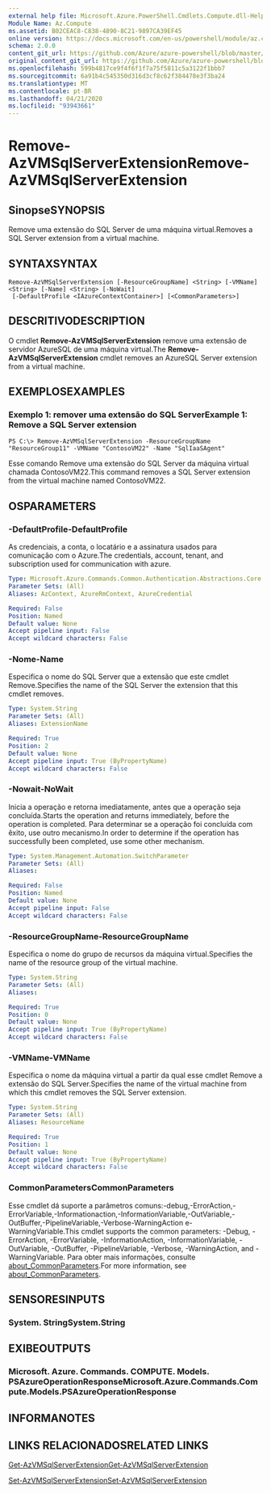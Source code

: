 ```yaml
---
external help file: Microsoft.Azure.PowerShell.Cmdlets.Compute.dll-Help.xml
Module Name: Az.Compute
ms.assetid: B02CEAC8-C838-4890-8C21-9897CA39EF45
online version: https://docs.microsoft.com/en-us/powershell/module/az.compute/remove-azvmsqlserverextension
schema: 2.0.0
content_git_url: https://github.com/Azure/azure-powershell/blob/master/src/Compute/Compute/help/Remove-AzVMSqlServerExtension.md
original_content_git_url: https://github.com/Azure/azure-powershell/blob/master/src/Compute/Compute/help/Remove-AzVMSqlServerExtension.md
ms.openlocfilehash: 599b4817ce9f4f6f1f7a75f5811c5a3122f1bbb7
ms.sourcegitcommit: 6a91b4c545350d316d3cf8c62f384478e3f3ba24
ms.translationtype: MT
ms.contentlocale: pt-BR
ms.lasthandoff: 04/21/2020
ms.locfileid: "93943661"
---
```

# <span data-ttu-id="af4c5-101">Remove-AzVMSqlServerExtension</span><span class="sxs-lookup"><span data-stu-id="af4c5-101">Remove-AzVMSqlServerExtension</span></span>

## <span data-ttu-id="af4c5-102">Sinopse</span><span class="sxs-lookup"><span data-stu-id="af4c5-102">SYNOPSIS</span></span>
<span data-ttu-id="af4c5-103">Remove uma extensão do SQL Server de uma máquina virtual.</span><span class="sxs-lookup"><span data-stu-id="af4c5-103">Removes a SQL Server extension from a virtual machine.</span></span>

## <span data-ttu-id="af4c5-104">SYNTAX</span><span class="sxs-lookup"><span data-stu-id="af4c5-104">SYNTAX</span></span>

```
Remove-AzVMSqlServerExtension [-ResourceGroupName] <String> [-VMName] <String> [-Name] <String> [-NoWait]
 [-DefaultProfile <IAzureContextContainer>] [<CommonParameters>]
```

## <span data-ttu-id="af4c5-105">DESCRITIVO</span><span class="sxs-lookup"><span data-stu-id="af4c5-105">DESCRIPTION</span></span>
<span data-ttu-id="af4c5-106">O cmdlet **Remove-AzVMSqlServerExtension** remove uma extensão de servidor AzureSQL de uma máquina virtual.</span><span class="sxs-lookup"><span data-stu-id="af4c5-106">The **Remove-AzVMSqlServerExtension** cmdlet removes an AzureSQL Server extension from a virtual machine.</span></span>

## <span data-ttu-id="af4c5-107">EXEMPLOS</span><span class="sxs-lookup"><span data-stu-id="af4c5-107">EXAMPLES</span></span>

### <span data-ttu-id="af4c5-108">Exemplo 1: remover uma extensão do SQL Server</span><span class="sxs-lookup"><span data-stu-id="af4c5-108">Example 1: Remove a SQL Server extension</span></span>
```
PS C:\> Remove-AzVMSqlServerExtension -ResourceGroupName "ResourceGroup11" -VMName "ContosoVM22" -Name "SqlIaaSAgent"
```

<span data-ttu-id="af4c5-109">Esse comando Remove uma extensão do SQL Server da máquina virtual chamada ContosoVM22.</span><span class="sxs-lookup"><span data-stu-id="af4c5-109">This command removes a SQL Server extension from the virtual machine named ContosoVM22.</span></span>

## <span data-ttu-id="af4c5-110">OS</span><span class="sxs-lookup"><span data-stu-id="af4c5-110">PARAMETERS</span></span>

### <span data-ttu-id="af4c5-111">-DefaultProfile</span><span class="sxs-lookup"><span data-stu-id="af4c5-111">-DefaultProfile</span></span>
<span data-ttu-id="af4c5-112">As credenciais, a conta, o locatário e a assinatura usados para comunicação com o Azure.</span><span class="sxs-lookup"><span data-stu-id="af4c5-112">The credentials, account, tenant, and subscription used for communication with azure.</span></span>

```yaml
Type: Microsoft.Azure.Commands.Common.Authentication.Abstractions.Core.IAzureContextContainer
Parameter Sets: (All)
Aliases: AzContext, AzureRmContext, AzureCredential

Required: False
Position: Named
Default value: None
Accept pipeline input: False
Accept wildcard characters: False
```

### <span data-ttu-id="af4c5-113">-Nome</span><span class="sxs-lookup"><span data-stu-id="af4c5-113">-Name</span></span>
<span data-ttu-id="af4c5-114">Especifica o nome do SQL Server que a extensão que este cmdlet Remove.</span><span class="sxs-lookup"><span data-stu-id="af4c5-114">Specifies the name of the SQL Server the extension that this cmdlet removes.</span></span>

```yaml
Type: System.String
Parameter Sets: (All)
Aliases: ExtensionName

Required: True
Position: 2
Default value: None
Accept pipeline input: True (ByPropertyName)
Accept wildcard characters: False
```

### <span data-ttu-id="af4c5-115">-Nowait</span><span class="sxs-lookup"><span data-stu-id="af4c5-115">-NoWait</span></span>
<span data-ttu-id="af4c5-116">Inicia a operação e retorna imediatamente, antes que a operação seja concluída.</span><span class="sxs-lookup"><span data-stu-id="af4c5-116">Starts the operation and returns immediately, before the operation is completed.</span></span> <span data-ttu-id="af4c5-117">Para determinar se a operação foi concluída com êxito, use outro mecanismo.</span><span class="sxs-lookup"><span data-stu-id="af4c5-117">In order to determine if the operation has successfully been completed, use some other mechanism.</span></span>

```yaml
Type: System.Management.Automation.SwitchParameter
Parameter Sets: (All)
Aliases:

Required: False
Position: Named
Default value: None
Accept pipeline input: False
Accept wildcard characters: False
```

### <span data-ttu-id="af4c5-118">-ResourceGroupName</span><span class="sxs-lookup"><span data-stu-id="af4c5-118">-ResourceGroupName</span></span>
<span data-ttu-id="af4c5-119">Especifica o nome do grupo de recursos da máquina virtual.</span><span class="sxs-lookup"><span data-stu-id="af4c5-119">Specifies the name of the resource group of the virtual machine.</span></span>

```yaml
Type: System.String
Parameter Sets: (All)
Aliases:

Required: True
Position: 0
Default value: None
Accept pipeline input: True (ByPropertyName)
Accept wildcard characters: False
```

### <span data-ttu-id="af4c5-120">-VMName</span><span class="sxs-lookup"><span data-stu-id="af4c5-120">-VMName</span></span>
<span data-ttu-id="af4c5-121">Especifica o nome da máquina virtual a partir da qual esse cmdlet Remove a extensão do SQL Server.</span><span class="sxs-lookup"><span data-stu-id="af4c5-121">Specifies the name of the virtual machine from which this cmdlet removes the SQL Server extension.</span></span>

```yaml
Type: System.String
Parameter Sets: (All)
Aliases: ResourceName

Required: True
Position: 1
Default value: None
Accept pipeline input: True (ByPropertyName)
Accept wildcard characters: False
```

### <span data-ttu-id="af4c5-122">CommonParameters</span><span class="sxs-lookup"><span data-stu-id="af4c5-122">CommonParameters</span></span>
<span data-ttu-id="af4c5-123">Esse cmdlet dá suporte a parâmetros comuns:-debug,-ErrorAction,-ErrorVariable,-Informationaction,-InformationVariable,-OutVariable,-OutBuffer,-PipelineVariable,-Verbose-WarningAction e-WarningVariable.</span><span class="sxs-lookup"><span data-stu-id="af4c5-123">This cmdlet supports the common parameters: -Debug, -ErrorAction, -ErrorVariable, -InformationAction, -InformationVariable, -OutVariable, -OutBuffer, -PipelineVariable, -Verbose, -WarningAction, and -WarningVariable.</span></span> <span data-ttu-id="af4c5-124">Para obter mais informações, consulte [about_CommonParameters](http://go.microsoft.com/fwlink/?LinkID=113216).</span><span class="sxs-lookup"><span data-stu-id="af4c5-124">For more information, see [about_CommonParameters](http://go.microsoft.com/fwlink/?LinkID=113216).</span></span>

## <span data-ttu-id="af4c5-125">SENSORES</span><span class="sxs-lookup"><span data-stu-id="af4c5-125">INPUTS</span></span>

### <span data-ttu-id="af4c5-126">System. String</span><span class="sxs-lookup"><span data-stu-id="af4c5-126">System.String</span></span>

## <span data-ttu-id="af4c5-127">EXIBE</span><span class="sxs-lookup"><span data-stu-id="af4c5-127">OUTPUTS</span></span>

### <span data-ttu-id="af4c5-128">Microsoft. Azure. Commands. COMPUTE. Models. PSAzureOperationResponse</span><span class="sxs-lookup"><span data-stu-id="af4c5-128">Microsoft.Azure.Commands.Compute.Models.PSAzureOperationResponse</span></span>

## <span data-ttu-id="af4c5-129">INFORMA</span><span class="sxs-lookup"><span data-stu-id="af4c5-129">NOTES</span></span>

## <span data-ttu-id="af4c5-130">LINKS RELACIONADOS</span><span class="sxs-lookup"><span data-stu-id="af4c5-130">RELATED LINKS</span></span>

[<span data-ttu-id="af4c5-131">Get-AzVMSqlServerExtension</span><span class="sxs-lookup"><span data-stu-id="af4c5-131">Get-AzVMSqlServerExtension</span></span>](./Get-AzVMSqlServerExtension.md)

[<span data-ttu-id="af4c5-132">Set-AzVMSqlServerExtension</span><span class="sxs-lookup"><span data-stu-id="af4c5-132">Set-AzVMSqlServerExtension</span></span>](./Set-AzVMSqlServerExtension.md)


